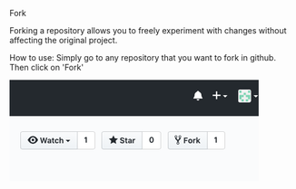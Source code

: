 Fork

Forking a repository allows you to freely experiment with changes without affecting the original project. 

How to use: Simply go to any repository that you want to fork in github. Then click on 'Fork'

![fork image](/section-2/fork.png)

